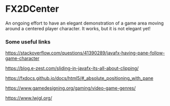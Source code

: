 # FX2DCenter

An ongoing effort to have an elegant demonstration of a game area moving
around a centered player character. It works, but it is not elegant yet!

### Some useful links

https://stackoverflow.com/questions/41390289/javafx-having-pane-follow-game-character

https://blog.e-zest.com/sliding-in-javafx-its-all-about-clipping/

https://fxdocs.github.io/docs/html5/#_absolute_positioning_with_pane

https://www.gamedesigning.org/gaming/video-game-genres/

https://www.lwjgl.org/


